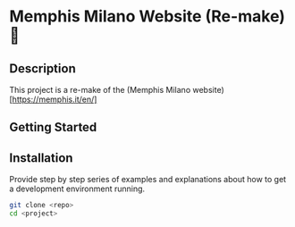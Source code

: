 # Memphis Milano Website (Re-make) 🚀

## Description

This project is a re-make of the (Memphis Milano website)[https://memphis.it/en/]

## Getting Started

## Installation

Provide step by step series of examples and explanations about how to get a development environment running.

```bash
git clone <repo>
cd <project>
```
